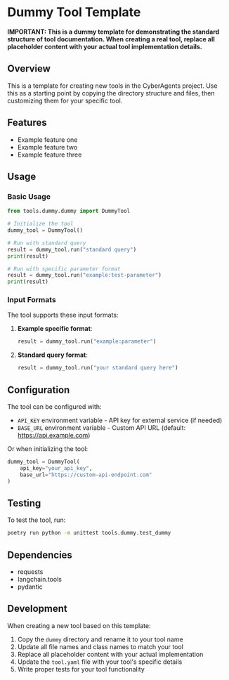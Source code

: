 # Dummy Tool Template

**IMPORTANT: This is a dummy template for demonstrating the standard structure of tool documentation. When creating a real tool, replace all placeholder content with your actual tool implementation details.**

## Overview

This is a template for creating new tools in the CyberAgents project. Use this as a starting point by copying the directory structure and files, then customizing them for your specific tool.

## Features

- Example feature one
- Example feature two
- Example feature three

## Usage

### Basic Usage

```python
from tools.dummy.dummy import DummyTool

# Initialize the tool
dummy_tool = DummyTool()

# Run with standard query
result = dummy_tool.run("standard query")
print(result)

# Run with specific parameter format
result = dummy_tool.run("example:test-parameter")
print(result)
```

### Input Formats

The tool supports these input formats:

1. **Example specific format**:
   ```python
   result = dummy_tool.run("example:parameter")
   ```

2. **Standard query format**:
   ```python
   result = dummy_tool.run("your standard query here")
   ```

## Configuration

The tool can be configured with:

- `API_KEY` environment variable - API key for external service (if needed)
- `BASE_URL` environment variable - Custom API URL (default: https://api.example.com)

Or when initializing the tool:

```python
dummy_tool = DummyTool(
    api_key="your_api_key",
    base_url="https://custom-api-endpoint.com"
)
```

## Testing

To test the tool, run:

```bash
poetry run python -m unittest tools.dummy.test_dummy
```

## Dependencies

- requests
- langchain.tools
- pydantic

## Development

When creating a new tool based on this template:

1. Copy the `dummy` directory and rename it to your tool name
2. Update all file names and class names to match your tool
3. Replace all placeholder content with your actual implementation
4. Update the `tool.yaml` file with your tool's specific details
5. Write proper tests for your tool functionality 